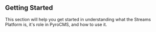 ## Getting Started

This section will help you get started in understanding what the Streams Platform is, it's role in PyroCMS, and how to use it.
